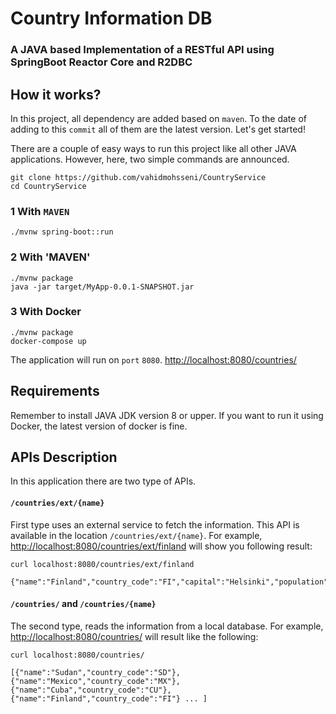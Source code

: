# Country Information DB
### A JAVA based Implementation of a RESTful API using SpringBoot Reactor Core and R2DBC


## How it works?
In this project, all dependency are added based on `maven`. To the date of adding to this `commit` all of them are
the latest version. Let's get started!

There are a couple of easy ways to run this project like all other JAVA applications. However, 
here, two simple commands are announced.

```shell
git clone https://github.com/vahidmohsseni/CountryService
cd CountryService
```


### 1 With `MAVEN`

```shell
./mvnw spring-boot::run
```

### 2 With 'MAVEN'
```shell
./mvnw package
java -jar target/MyApp-0.0.1-SNAPSHOT.jar 
```

### 3 With Docker
```shell
./mvnw package
docker-compose up
```

The application will run on `port` `8080`. [http://localhost:8080/countries/](http://localhost:8080/countries/)


## Requirements
Remember to install JAVA JDK version 8 or upper.
If you want to run it using Docker, the latest version of docker is fine.


## APIs Description
In this application there are two type of APIs.
#### `/countries/ext/{name}`
First type uses an external service to fetch the information.
This API is available in the location `/countries/ext/{name}`. For example, 
[http://localhost:8080/countries/ext/finland](http://localhost:8080/countries/ext/finland)
will show you following result:
```shell
curl localhost:8080/countries/ext/finland

{"name":"Finland","country_code":"FI","capital":"Helsinki","population":5530719,"flag_file_url":"https://flagcdn.com/w320/fi.png"}
```

#### `/countries/` and `/countries/{name}`
The second type, reads the information from a local database. For example,
[http://localhost:8080/countries/](http://localhost:8080/countries/)
will result like the following:
```shell
curl localhost:8080/countries/

[{"name":"Sudan","country_code":"SD"},{"name":"Mexico","country_code":"MX"},{"name":"Cuba","country_code":"CU"},{"name":"Finland","country_code":"FI"} ... ]
```

